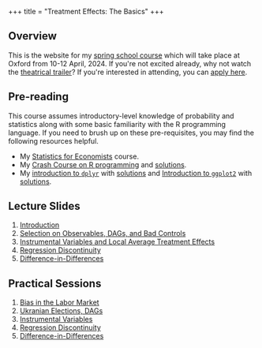 +++
title = "Treatment Effects: The Basics"
+++

## Overview
This is the website for my [spring school course](https://ouess.web.ox.ac.uk/event/treatment-effects-the-basics) which will take place at Oxford from 10-12 April, 2024. If you're not excited already, why not watch the [theatrical trailer](https://youtu.be/06CB0lqyUTk)? If you're interested in attending, you can [apply here](https://docs.google.com/forms/d/e/1FAIpQLSdp5Gv1nR9JWfnmryZE33Cta31ecE-BnlOEOJVksIdivrFNEg/viewform).


## Pre-reading
This course assumes introductory-level knowledge of probability and statistics along with some basic familiarity with the R programming language. If you need to brush up on these pre-requisites, you may find the following resources helpful.
- My [Statistics for Economists](https://ditraglia.com/Econ103Public) course.
- My [Crash Course on R programming](https://ditraglia.com/erm/01-r-programming.html) and [solutions](https://ditraglia.com/erm/01-r-programming-solutions.html).
- My [introduction to `dplyr`](https://ditraglia.com/erm/02-dplyr-intro.html) with [solutions](https://ditraglia.com/erm/02-dplyr-intro-solutions.html) and [Introduction to `ggplot2`](https://ditraglia.com/erm/03-ggplot2-intro.html) with [solutions](https://ditraglia.com/erm/03-ggplot2-intro-solutions.html).

## Lecture Slides
1. [Introduction](/01-introduction.pdf)
2. [Selection on Observables, DAGs, and Bad Controls](/02-selection-on-observables.pdf)
3. [Instrumental Variables and Local Average Treatment Effects](/03-IV-and-LATE.pdf)
4. [Regression Discontinuity](/04-regression-discontinuity.pdf)
5. [Difference-in-Differences](/05-diff-in-diff.pdf)

## Practical Sessions 
1. [Bias in the Labor Market](/basics-lab-01-lakisha.html)
2. [Ukranian Elections, DAGs](/basics-lab-02-ukraine.html)
3. [Instrumental Variables](/basics-lab-03-iv.html)
4. [Regression Discontinuity](/basics-lab-04-drinking-age-RD.html)
5. [Difference-in-Differences](/basics-lab-05-min-wage.html)

